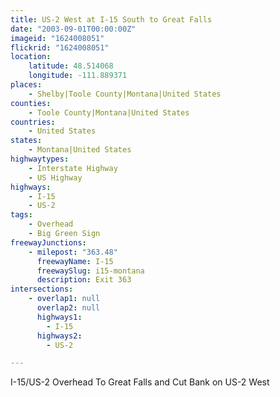 ```yaml
---
title: US-2 West at I-15 South to Great Falls
date: "2003-09-01T00:00:00Z"
imageid: "1624008051"
flickrid: "1624008051"
location:
    latitude: 48.514068
    longitude: -111.889371
places:
    - Shelby|Toole County|Montana|United States
counties:
    - Toole County|Montana|United States
countries:
    - United States
states:
    - Montana|United States
highwaytypes:
    - Interstate Highway
    - US Highway
highways:
    - I-15
    - US-2
tags:
    - Overhead
    - Big Green Sign
freewayJunctions:
    - milepost: "363.48"
      freewayName: I-15
      freewaySlug: i15-montana
      description: Exit 363
intersections:
    - overlap1: null
      overlap2: null
      highways1:
        - I-15
      highways2:
        - US-2

---
```

I-15/US-2 Overhead To Great Falls and Cut Bank on US-2 West